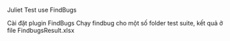 Juliet Test use FindBugs

Cài đặt plugin FindBugs
Chạy findbug cho một số folder test suite, kết quả ở file FindbugsResult.xlsx
